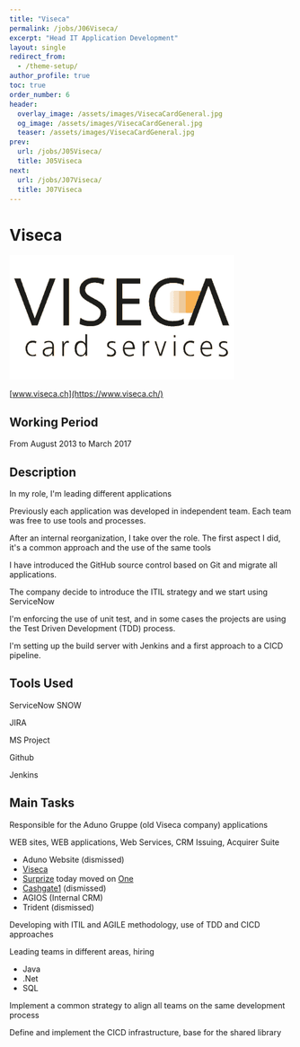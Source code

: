 ```yaml
---
title: "Viseca"
permalink: /jobs/J06Viseca/
excerpt: "Head IT Application Development"
layout: single
redirect_from:
  - /theme-setup/
author_profile: true
toc: true
order_number: 6
header:
  overlay_image: /assets/images/VisecaCardGeneral.jpg
  og_image: /assets/images/VisecaCardGeneral.jpg
  teaser: /assets/images/VisecaCardGeneral.jpg
prev:
  url: /jobs/J05Viseca/
  title: J05Viseca
next:
  url: /jobs/J07Viseca/
  title: J07Viseca
---
```

# Viseca

![Viseca](/assets/images/L_VIS_MCV_A4_4f_rgb_1707.png)

[www.viseca.ch](https://www.viseca.ch/)

## Working Period
From August 2013 to March 2017

## Description
In my role, I'm leading different applications

Previously each application was developed in independent team.
Each team was free to use tools and processes.

After an internal reorganization, I take over the role.
The first aspect I did, it's a common approach and the use of the same tools

I have introduced the GitHub source control based on Git and migrate all applications.

The company decide to introduce the ITIL strategy and we start using ServiceNow

I'm enforcing the use of unit test, 
and in some cases the projects are using the Test Driven Development (TDD) process.

I'm setting up the build server with Jenkins and a first approach to a CICD pipeline.

## Tools Used
ServiceNow SNOW

JIRA

MS Project

Github

Jenkins

## Main Tasks
Responsible for the Aduno Gruppe (old Viseca company) applications

WEB sites, WEB applications, Web Services, CRM Issuing, Acquirer Suite
- Aduno Website (dismissed)
- [Viseca](https://www.viseca.ch)
- [Surprize](https://one-digitalservice.ch/public/en/surprize) today moved on [One](https://one-digitalservice.ch/)
- [Cashgate1](https://www.cashgate.ch/) (dismissed)
- AGIOS (Internal CRM)
- Trident (dismissed)

Developing with ITIL and AGILE methodology, use of TDD and CICD approaches

Leading teams in different areas, hiring
- Java
- .Net
- SQL

Implement a common strategy to align all teams on the same development process  

Define and implement the CICD infrastructure, base for the shared library